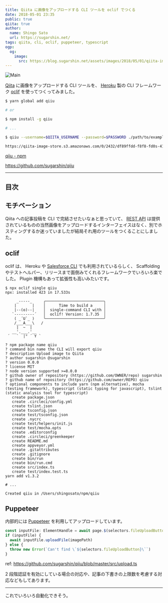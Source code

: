 ```yaml
---
title: Qiita に画像をアップロードする CLI ツールを oclif でつくる
date: 2018-05-01 23:35
public: true
qiita: true
author:
  name: Shingo Sato
  url: https://sugarshin.net/
tags: qiita, cli, oclif, puppeteer, typescript
ogp:
  og:
    image:
      src: https://blog.sugarshin.net/assets/images/2018/05/01/qiita-image-upload-cli-with-oclif/main.png
---
```


![Main](/assets/images/2018/05/01/qiita-image-upload-cli-with-oclif/main.png)

[Qiita](https://qiita.com/) に画像をアップロードする CLI ツールを、 [Heroku](https://www.heroku.com/) 製の CLI フレームワーク [oclif](https://oclif.io/) を使ってつくってみました。

```bash
$ yarn global add qiiu

# or

$ npm install -g qiiu

# ...

$ qiiu --username=$QIITA_USERNAME --password=$PASSWORD ./path/to/example.png

https://qiita-image-store.s3.amazonaws.com/0/2432/df89ffdd-f8f8-fd0s-4124-sdddfd9d6f5f.png
```

[qiiu  -  npm](https://www.npmjs.com/package/qiiu)

https://github.com/sugarshin/qiiu

***

## 目次

## モチベーション

Qiita への記事投稿を CLI で完結させたいなぁと思っていて、 [REST API](https://qiita.com/api/v2/docs) は提供されているものの当然画像をアップロードするインターフェイスはなく、別でホスティングするか迷っていましたが結局それ用のツールをつくることにしました。

## oclif

oclif は、 Heroku や [Salesforce CLI](https://developer.salesforce.com/ja/tools/sfdxcli) でも利用されているらしく、 Scaffolding やテストヘルパー、リリースまで面倒みてくれるフレームワークでいろいろ楽でした。 Plugin 機構もあって拡張性も高いみたいです。

```
$ npx oclif single qiiu
npx: installed 423 in 17.533s

     _-----_     ╭──────────────────────────╮
    |       |    │      Time to build a     │
    |--(o)--|    │  single-command CLI with │
   `---------´   │  oclif! Version: 1.7.35  │
    ( _´U`_ )    ╰──────────────────────────╯
    /___A___\   /
     |  ~  |     
   __'.___.'__   
 ´   `  |° ´ Y `

? npm package name qiiu
? command bin name the CLI will export qiiu
? description Upload image to Qiita
? author sugarshin @sugarshin
? version 0.0.0
? license MIT
? node version supported >=8.0.0
? github owner of repository (https://github.com/OWNER/repo) sugarshin
? github name of repository (https://github.com/owner/REPO) qiiu
? optional components to include yarn (npm alternative), mocha (testing framework), typescript (static typing for javascript), tslint (static analysis tool for typescript)
   create package.json
   create .circleci/config.yml
   create tslint.json
   create tsconfig.json
   create test/tsconfig.json
   create .nycrc
   create test/helpers/init.js
   create test/mocha.opts
   create .editorconfig
   create .circleci/greenkeeper
   create README.md
   create appveyor.yml
   create .gitattributes
   create .gitignore
   create bin/run
   create bin/run.cmd
   create src/index.ts
   create test/index.test.ts
yarn add v1.3.2

# ...

Created qiiu in /Users/shingosato/npm/qiiu
```

## Puppeteer

内部的には [Puppeteer](https://github.com/GoogleChrome/puppeteer) を利用してアップロードしています。

```typescript
const inputFile: ElementHandle = await page.$(selectors.fileUploadButton)
if (inputFile) {
  await inputFile.uploadFile(imagePath)
} else {
  throw new Error(`Can't find \`${selectors.fileUploadButton}\``)
}
```

ref: https://github.com/sugarshin/qiiu/blob/master/src/upload.ts

2 段階認証を有効にしている場合の対応や、記事の下書きの上限数を考慮する対応などもしてあります。

***

これでいろいろ自動化できそう。
